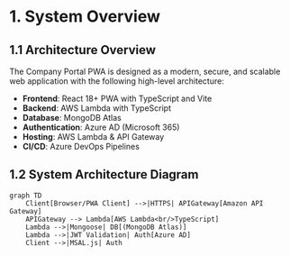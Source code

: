 # 1. System Overview

## 1.1 Architecture Overview

The Company Portal PWA is designed as a modern, secure, and scalable web application with the following high-level architecture:

- **Frontend**: React 18+ PWA with TypeScript and Vite
- **Backend**: AWS Lambda with TypeScript
- **Database**: MongoDB Atlas
- **Authentication**: Azure AD (Microsoft 365)
- **Hosting**: AWS Lambda & API Gateway
- **CI/CD**: Azure DevOps Pipelines

## 1.2 System Architecture Diagram

```mermaid
graph TD
    Client[Browser/PWA Client] -->|HTTPS| APIGateway[Amazon API Gateway]
    APIGateway --> Lambda[AWS Lambda<br/>TypeScript]
    Lambda -->|Mongoose| DB[(MongoDB Atlas)]
    Lambda -->|JWT Validation| Auth[Azure AD]
    Client -->|MSAL.js| Auth
```
